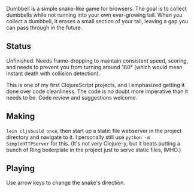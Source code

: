 Dumbbell is a simple snake-like game for browsers. The goal is to
collect dumbbells while not running into your own ever-growing tail.
When you collect a dumbbell, it erases a small section of your tail,
leaving a gap you can pass through in the future.

## Status

Unfinished. Needs frame-dropping to maintain
consistent speed, scoring, and needs to prevent you from turning
around 180° (which would mean instant death with collision detection).

This is one of my first ClojureScript projects, and I emphasized
getting it done over code cleanliness. The code is no doubt more
imperative than it needs to be. Code review and suggestions welcome.

## Making

`lein cljsbuild once`, then start up a static file webserver in the
project directory and navigate to it. I personally still use `python
-m SimpleHTTPServer` for this. (It's not very Clojure-y, but it beats
putting a bunch of Ring boilerplate in the project just to serve
static files, IMHO.)

## Playing

Use arrow keys to change the snake's direction.
